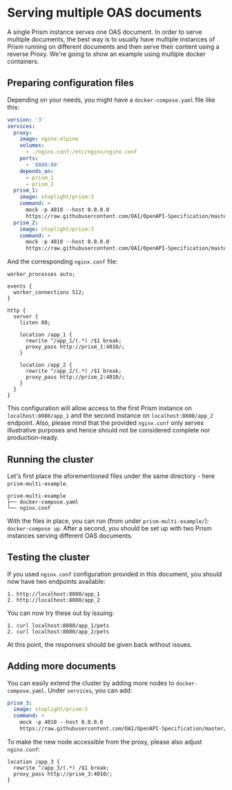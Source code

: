 # Serving multiple OAS documents

A single Prism instance serves one OAS document.
In order to serve multiple documents, the best way is to usually have multiple instances of Prism running on different documents and then serve their content using a reverse Proxy. We're going to show an example using multiple docker containers.

## Preparing configuration files

Depending on your needs, you might have a `docker-compose.yaml` file like this:

```yaml
version: '3'
services:
  proxy:
    image: nginx:alpine
    volumes:
      - ./nginx.conf:/etc/nginx/nginx.conf
    ports:
      - '8080:80'
    depends_on:
      - prism_1
      - prism_2
  prism_1:
    image: stoplight/prism:3
    command: >
      mock -p 4010 --host 0.0.0.0
      https://raw.githubusercontent.com/OAI/OpenAPI-Specification/master/examples/v2.0/yaml/petstore.yaml
  prism_2:
    image: stoplight/prism:3
    command: >
      mock -p 4010 --host 0.0.0.0
      https://raw.githubusercontent.com/OAI/OpenAPI-Specification/master/examples/v3.0/petstore.yaml
```

And the corresponding `nginx.conf` file:

```
worker_processes auto;

events {
  worker_connections 512;
}

http {
  server {
    listen 80;

    location /app_1 {
      rewrite ^/app_1/(.*) /$1 break;
      proxy_pass http://prism_1:4010/;
    }

    location /app_2 {
      rewrite ^/app_2/(.*) /$1 break;
      proxy_pass http://prism_2:4010/;
    }
  }
}
```

This configuration will allow access to the first Prism instance on `localhost:8080/app_1` and the second instance on `localhost:8080/app_2` endpoint.
Also, please mind that the provided `nginx.conf` only serves illustrative purposes and hence should not be considered complete nor production-ready.

## Running the cluster

Let's first place the aforementioned files under the same directory - here `prism-multi-example`.

```
prism-multi-example
├── docker-compose.yaml
└── nginx.conf
```

With the files in place, you can run (from under `prism-multi-example/`): `docker-compose up`.
After a second, you should be set up with two Prism instances serving different OAS documents.

## Testing the cluster

If you used `nginx.conf` configuration provided in this document, you should now have two endpoints available:

```
1. http://localhost:8080/app_1
2. http://localhost:8080/app_2
```

You can now try these out by issuing:

```
1. curl localhost:8080/app_1/pets
2. curl localhost:8080/app_2/pets
```

At this point, the responses should be given back without issues.

## Adding more documents

You can easily extend the cluster by adding more nodes to `docker-compose.yaml`.
Under `services`, you can add:

```yaml
prism_3:
  image: stoplight/prism:3
  command: >
    mock -p 4010 --host 0.0.0.0
    https://raw.githubusercontent.com/OAI/OpenAPI-Specification/master/examples/v3.0/petstore.yaml
```

To make the new node accessible from the proxy, please also adjust `nginx.conf`:

```
location /app_3 {
  rewrite ^/app_3/(.*) /$1 break;
  proxy_pass http://prism_3:4010/;
}
```
